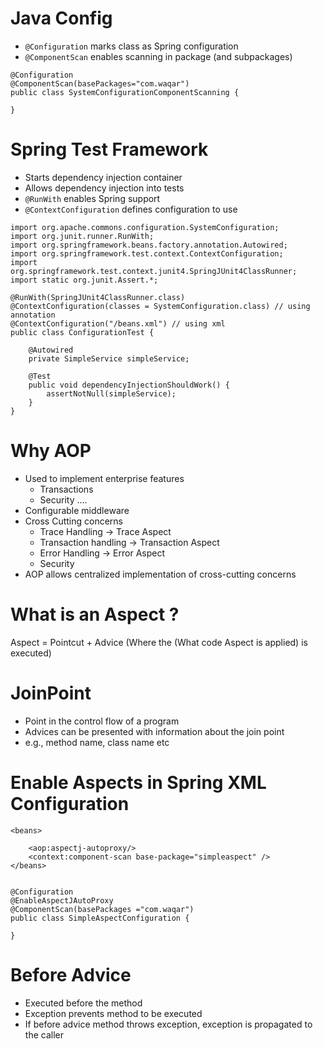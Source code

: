 Java Config
===========
- `@Configuration` marks class as Spring configuration
- `@ComponentScan` enables scanning in package (and subpackages)

```
@Configuration
@ComponentScan(basePackages="com.waqar")
public class SystemConfigurationComponentScanning {

}
```

Spring Test Framework
=====================
- Starts dependency injection container
- Allows dependency injection into tests
- `@RunWith` enables Spring support
- `@ContextConfiguration` defines configuration to use

```
import org.apache.commons.configuration.SystemConfiguration;
import org.junit.runner.RunWith;
import org.springframework.beans.factory.annotation.Autowired;
import org.springframework.test.context.ContextConfiguration;
import org.springframework.test.context.junit4.SpringJUnit4ClassRunner;
import static org.junit.Assert.*;

@RunWith(SpringJUnit4ClassRunner.class)
@ContextConfiguration(classes = SystemConfiguration.class) // using annotation
@ContextConfiguration("/beans.xml") // using xml
public class ConfigurationTest {

	@Autowired
	private SimpleService simpleService;
	
	@Test
	public void dependencyInjectionShouldWork() {
		assertNotNull(simpleService);
	}
}
```

Why AOP
=======
- Used to implement enterprise features
	- Transactions
	- Security ....
- Configurable middleware
- Cross Cutting concerns
	- Trace Handling -> Trace Aspect
	- Transaction handling -> Transaction Aspect
	- Error Handling -> Error Aspect
	- Security
- AOP allows centralized implementation of cross-cutting concerns

# What is an Aspect ?
Aspect = Pointcut			+  		Advice
		(Where the 					(What code
		Aspect is applied)			is executed)
		
		
# JoinPoint
- Point in the control flow of a program
- Advices can be presented with information about the join point
- e.g., method name, class name etc

# Enable Aspects in Spring XML Configuration
```
<beans>
	
	<aop:aspectj-autoproxy/>
	<context:component-scan base-package="simpleaspect" />
</beans>


@Configuration
@EnableAspectJAutoProxy
@ComponentScan(basePackages ="com.waqar")
public class SimpleAspectConfiguration {

}

```

# Before Advice
- Executed before the method
- Exception prevents method to be executed 
- If before advice method throws exception, exception is propagated to the caller